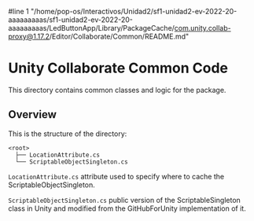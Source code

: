 #line 1 "/home/pop-os/Interactivos/Unidad2/sf1-unidad2-ev-2022-20-aaaaaaaaas/sf1-unidad2-ev-2022-20-aaaaaaaaas/LedButtonApp/Library/PackageCache/com.unity.collab-proxy@1.17.2/Editor/Collaborate/Common/README.md"
# Unity Collaborate Common Code
This directory contains common classes and logic for the package.

## Overview
This is the structure of the directory:
```none
<root>
  ├── LocationAttribute.cs
  └── ScriptableObjectSingleton.cs
```

`LocationAttribute.cs` attribute used to specify where to cache the ScriptableObjectSingleton.

`ScriptableObjectSingleton.cs` public version of the ScriptableSingleton class in Unity and modified from the
GitHubForUnity implementation of it.
